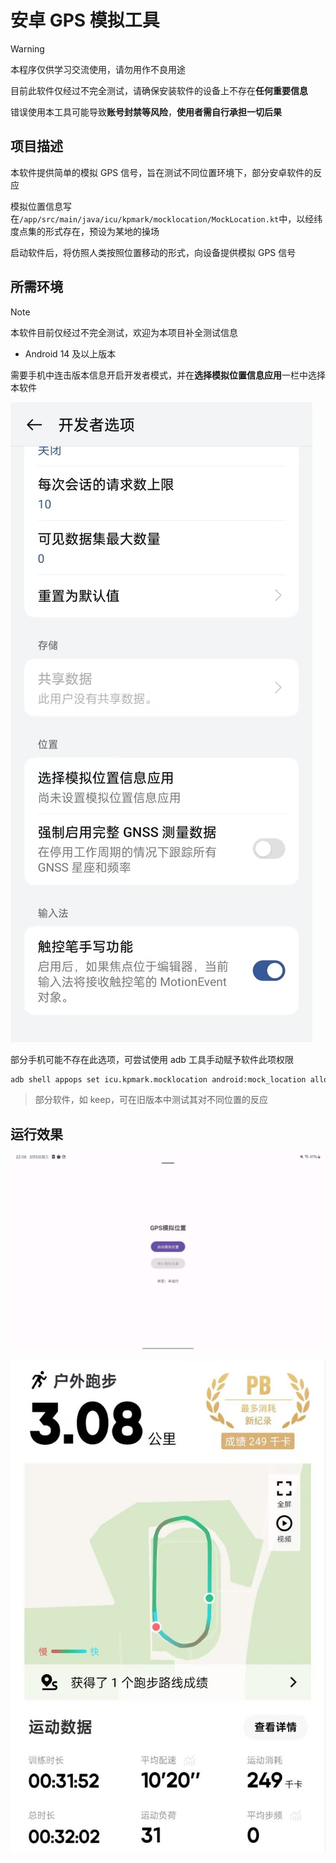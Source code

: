 # 安卓 GPS 模拟工具

> [!WARNING]
> 本程序仅供学习交流使用，请勿用作不良用途
>
> 目前此软件仅经过不完全测试，请确保安装软件的设备上不存在**任何重要信息**
>
> 错误使用本工具可能导致**账号封禁等风险**，**使用者需自行承担一切后果**

## 项目描述

本软件提供简单的模拟 GPS 信号，旨在测试不同位置环境下，部分安卓软件的反应

模拟位置信息写在`/app/src/main/java/icu/kpmark/mocklocation/MockLocation.kt`中，以经纬度点集的形式存在，预设为某地的操场

启动软件后，将仿照人类按照位置移动的形式，向设备提供模拟 GPS 信号

## 所需环境

> [!NOTE]
> 本软件目前仅经过不完全测试，欢迎为本项目补全测试信息

- Android 14 及以上版本

需要手机中连击版本信息开启开发者模式，并在**选择模拟位置信息应用**一栏中选择本软件

![alt text](./img/0f87b25021b06c8baaaab50089b110b7.jpg)

部分手机可能不存在此选项，可尝试使用 adb 工具手动赋予软件此项权限

```bash
adb shell appops set icu.kpmark.mocklocation android:mock_location allow
```

> 部分软件，如 keep，可在旧版本中测试其对不同位置的反应

## 运行效果

![alt text](./img/ab89f5e5f16c228a8ac9cc3e15a9097f.jpg)

![alt text](./img/598ED440167D738498B7661B1D8440E0.jpg)
